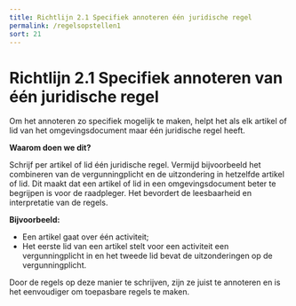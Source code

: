```yaml
---
title: Richtlijn 2.1 Specifiek annoteren één juridische regel
permalink: /regelsopstellen1
sort: 21
---
```


# Richtlijn 2.1 Specifiek annoteren van één juridische regel

Om het annoteren zo specifiek mogelijk te maken, helpt het als elk artikel of lid van het omgevingsdocument maar één juridische regel heeft.

**Waarom doen we dit?**
 
Schrijf per artikel of lid één juridische regel. Vermijd bijvoorbeeld het combineren van de vergunningplicht en de uitzondering in hetzelfde artikel of lid. Dit maakt dat een      artikel of lid in een omgevingsdocument beter te begrijpen is voor de raadpleger. Het bevordert de leesbaarheid en interpretatie van de regels.

**Bijvoorbeeld:** 
- Een artikel gaat over één activiteit; 
- Het eerste lid van een artikel stelt voor een activiteit een vergunningplicht in en het tweede lid bevat de uitzonderingen op de vergunningplicht. 

Door de regels op deze manier te schrijven, zijn ze juist te annoteren en is het eenvoudiger om toepasbare regels te maken.



